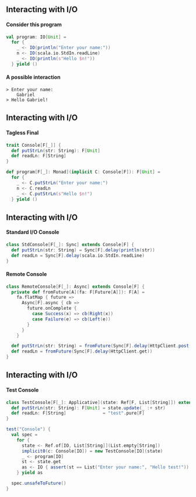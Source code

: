 ## Interacting with I/O

#### Consider this program

```scala
val program: IO[Unit] =
  for {
    _ <- IO(println("Enter your name:"))
    n <- IO(scala.io.StdIn.readLine)
    _ <- IO(println(s"Hello $n!"))
  } yield ()
```

#### A possible interaction

```
> Enter your name:
    Gabriel
> Hello Gabriel!
```


## Interacting with I/O

#### Tagless Final

```scala
trait Console[F[_]] {
  def putStrLn(str: String): F[Unit]
  def readLn: F[String]
}
```

```scala
def program[F[_]: Monad](implicit C: Console[F]): F[Unit] =
  for {
    _ <- C.putStrLn("Enter your name:")
    n <- C.readLn
    _ <- C.putStrLn(s"Hello $n!")
  } yield ()
```


## Interacting with I/O

#### Standard I/O Console

```scala
class StdConsole[F[_]: Sync] extends Console[F] {
  def putStrLn(str: String) = Sync[F].delay(println(str))
  def readLn = Sync[F].delay(scala.io.StdIn.readLine)
}
```

#### Remote Console

```scala
class RemoteConsole[F[_]: Async] extends Console[F] {
  private def fromFuture[A](fa: F[Future[A]]): F[A] =
    fa.flatMap { future =>
      Async[F].async { cb =>
        future.onComplete {
          case Success(x) => cb(Right(x))
          case Failure(e) => cb(Left(e))
        }
      }
    }

  def putStrLn(str: String) = fromFuture(Sync[F].delay(HttpClient.post(str)))
  def readLn = fromFuture(Sync[F].delay(HttpClient.get))
}
```


## Interacting with I/O

#### Test Console

```scala
class TestConsole[F[_]: Applicative](state: Ref[F, List[String]]) extends Console[F] {
  def putStrLn(str: String): F[Unit] = state.update(_ :+ str)
  def readLn: F[String]              = "test".pure[F]
}
```

```scala
test("Console") {
  val spec =
    for {
      state <- Ref.of[IO, List[String]](List.empty[String])
      implicit0(c: Console[IO]) = new TestConsole[IO](state)
      _ <- program[IO]
      st <- state.get
      as <- IO { assert(st == List("Enter your name:", "Hello test!")) }
    } yield as

  spec.unsafeToFuture()
}
```
